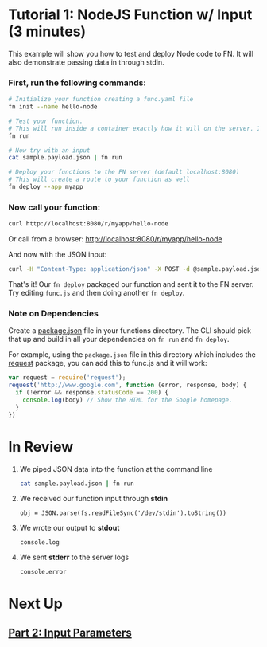 # Tutorial 1: NodeJS Function w/ Input (3 minutes)

This example will show you how to test and deploy Node code to FN. It will also demonstrate passing data in through stdin.

### First, run the following commands:

```sh
# Initialize your function creating a func.yaml file
fn init --name hello-node

# Test your function. 
# This will run inside a container exactly how it will on the server. It will also install and vendor dependencies from Gemfile
fn run

# Now try with an input
cat sample.payload.json | fn run

# Deploy your functions to the FN server (default localhost:8080)
# This will create a route to your function as well
fn deploy --app myapp
```
### Now call your function:

```sh
curl http://localhost:8080/r/myapp/hello-node
```

Or call from a browser: [http://localhost:8080/r/myapp/hello-node](http://localhost:8080/r/myapp/hello-node)

And now with the JSON input:

```sh
curl -H "Content-Type: application/json" -X POST -d @sample.payload.json http://localhost:8080/r/myapp/hello-node
```

That's it! Our `fn deploy` packaged our function and sent it to the FN server. Try editing `func.js` 
and then doing another `fn deploy`.

### Note on Dependencies

Create a [package.json](https://docs.npmjs.com/getting-started/using-a-package.json) file in your functions directory. The CLI should pick that up and build in all
your dependencies on `fn run` and `fn deploy`.

For example, using the `package.json` file in this directory which includes the [request](https://www.npmjs.com/package/request) package, you can add this to func.js and it will work:

```js
var request = require('request');
request('http://www.google.com', function (error, response, body) {
  if (!error && response.statusCode == 200) {
    console.log(body) // Show the HTML for the Google homepage.
  }
})
```


# In Review

1. We piped JSON data into the function at the command line
    ```sh
    cat sample.payload.json | fn run
    ```

2. We received our function input through **stdin**
    ```node
    obj = JSON.parse(fs.readFileSync('/dev/stdin').toString())
    ```

3. We wrote our output to **stdout**
    ```node
    console.log
    ```

4. We sent **stderr** to the server logs
    ```node
    console.error
    ```


# Next Up
## [Part 2: Input Parameters](../../params)



